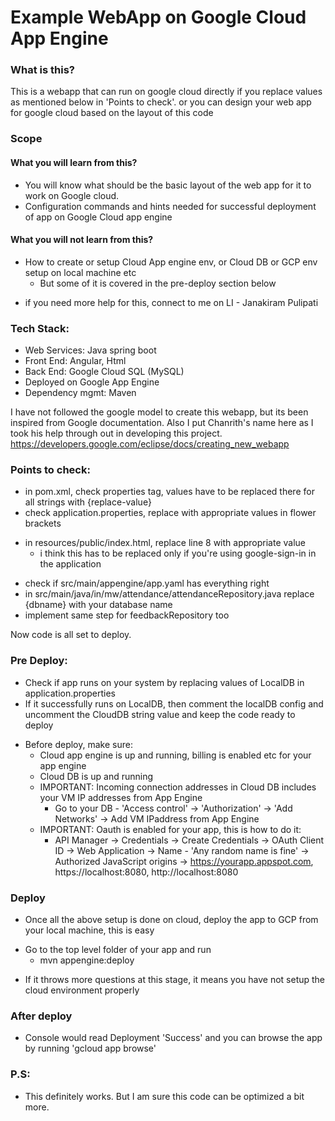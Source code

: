 # Example WebApp on Google Cloud App Engine

### What is this?
This is a webapp that can run on google cloud directly if you replace values as mentioned below in 'Points to check'. or you can design your web app for google cloud based on the layout of this code

### Scope
#### What you will learn from this?
- You will know what should be the basic layout of the web app for it to work on Google cloud.
- Configuration commands and hints needed for successful deployment of app on Google Cloud app engine
#### What you will not learn from this?
* How to create or setup Cloud App engine env, or Cloud DB or GCP env setup on local machine etc
  * But some of it is covered in the pre-deploy section below
- if you need more help for this, connect to me on LI - Janakiram Pulipati

### Tech Stack:
- Web Services: Java spring boot
- Front End: Angular, Html 
- Back End: Google Cloud SQL (MySQL)
- Deployed on Google App Engine
- Dependency mgmt: Maven

I have not followed the google model to create this webapp, but its been inspired from Google documentation. 
Also I put Chanrith's name here as I took his help through out in developing this project.
https://developers.google.com/eclipse/docs/creating_new_webapp


### Points to check:
- in pom.xml, check properties tag, values have to be replaced there for all strings with {replace-value}
- check application.properties, replace with appropriate values in flower brackets
* in resources/public/index.html, replace line 8 with appropriate value
  * i think this has to be replaced only if you're using google-sign-in in the application
- check if src/main/appengine/app.yaml has everything right
- in src/main/java/in/mw/attendance/attendanceRepository.java replace {dbname} with your database name
- implement same step for feedbackRepository too

Now code is all set to deploy.

### Pre Deploy:
- Check if app runs on your system by replacing values of LocalDB in application.properties
- If it successfully runs on LocalDB, then comment the localDB config and uncomment the CloudDB string value and keep the code ready to deploy
* Before deploy, make sure: 
  * Cloud app engine is up and running, billing is enabled etc for your app engine
  * Cloud DB is up and running
  * IMPORTANT: Incoming connection addresses in Cloud DB includes your VM IP addresses from App Engine
    * Go to your DB - 'Access control' -> 'Authorization' -> 'Add Networks' -> Add VM IPaddress from App Engine
  * IMPORTANT: Oauth is enabled for your app, this is how to do it:
    * API Manager -> Credentials -> Create Credentials -> OAuth Client ID -> Web Application -> Name - 'Any random name is fine' -> Authorized JavaScript origins -> https://yourapp.appspot.com, https://localhost:8080, http://localhost:8080

### Deploy
- Once all the above setup is done on cloud, deploy the app to GCP from your local machine, this is easy
* Go to the top level folder of your app and run
  * mvn appengine:deploy
- If it throws more questions at this stage, it means you have not setup the cloud environment properly

### After deploy
- Console would read Deployment 'Success' and you can browse the app by running 'gcloud app browse'

### P.S:
- This definitely works. But I am sure this code can be optimized a bit more.


